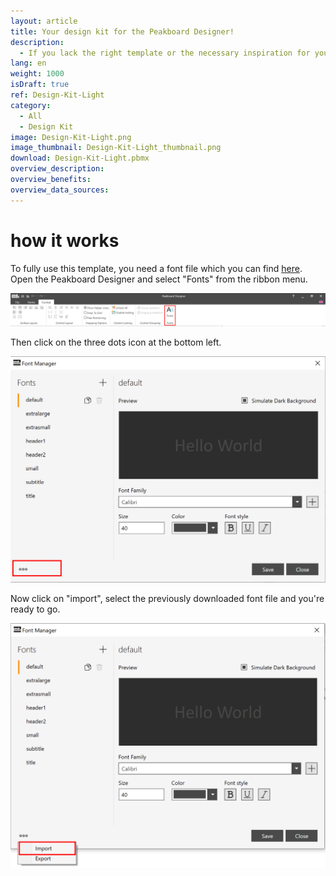 ```yaml
---
layout: article
title: Your design kit for the Peakboard Designer!
description: 
  - If you lack the right template or the necessary inspiration for your Peakboard Dashboard, this design kit will help you. It offers you a selection of predefined elements and colours, various design grids, as well as colour schemes including matching signal colours, font formats and diagrams for your first dashboard project with the Peakboard Designer. Download this design kit in a bright design and build your individual dashboard - according to your needs.
lang: en
weight: 1000
isDraft: true
ref: Design-Kit-Light
category:
  - All
  - Design Kit
image: Design-Kit-Light.png
image_thumbnail: Design-Kit-Light_thumbnail.png
download: Design-Kit-Light.pbmx
overview_description:
overview_benefits:
overview_data_sources:
---
```


# how it works

To fully use this template, you need a font file which you can find [here](Fonts.pbsx). Open the Peakboard Designer and select "Fonts" from the ribbon menu.

![](img/Ribbon_Bar_Fonts.png)

Then click on the three dots icon at the bottom left.

![](img/Fontmanager.png)

Now click on "import", select the previously downloaded font file and you're ready to go.

![](img/Fontmanager_Import.png)